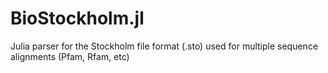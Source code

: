 # BioStockholm.jl
Julia parser for the Stockholm file format (.sto) used for multiple sequence alignments (Pfam, Rfam, etc)
